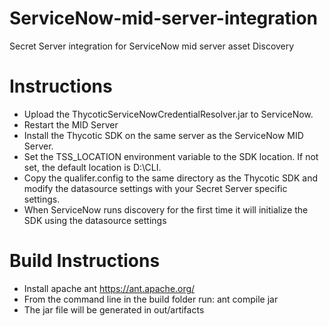 # ServiceNow-mid-server-integration
Secret Server integration for ServiceNow mid server asset Discovery

# Instructions
* Upload the ThycoticServiceNowCredentialResolver.jar to ServiceNow. 
* Restart the MID Server
* Install the Thycotic SDK on the same server as the ServiceNow MID Server.
* Set the TSS_LOCATION environment variable to the SDK location. If not set, the default location is D:\CLI.
* Copy the qualifer.config to the same directory as the Thycotic SDK and modify the datasource settings with your Secret Server specific settings.
* When ServiceNow runs discovery for the first time it will initialize the SDK using the datasource settings
 
# Build Instructions
* Install apache ant https://ant.apache.org/
* From the command line in the build folder run: ant compile jar 
* The jar file will be generated in out/artifacts 
   
